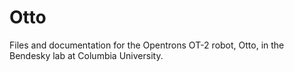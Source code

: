 # Otto
Files and documentation for the Opentrons OT-2 robot, Otto, in the Bendesky lab at Columbia University.
